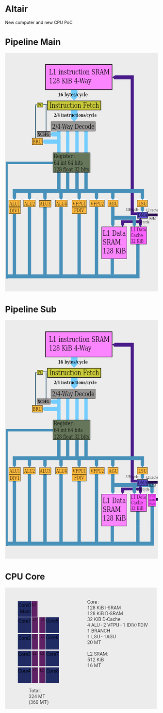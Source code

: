 # Altair
New computer and new CPU PoC


# Pipeline Main
<img src="Pipeline2.png?raw=true" alt="Pipeline" width="640" height="785">

# Pipeline Sub
<img src="Pipeline3.png?raw=true" alt="Pipeline" width="640" height="785">

# CPU Core
<img src="CPU.png?raw=true" alt="CPU" width="500" height="400">






